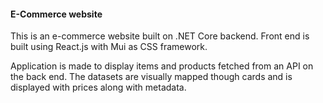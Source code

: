 #### E-Commerce website
This is an e-commerce website built on .NET Core backend.
Front end is built using React.js with Mui as CSS framework.

Application is made to display items and products fetched from an API on the back end. The datasets are visually mapped though cards and is displayed with prices along with metadata.
